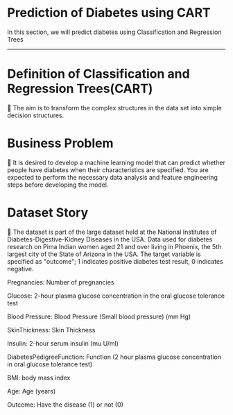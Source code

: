 # Prediction of Diabetes using CART
In this section, we will predict diabetes using Classification and Regression Trees

<hr />

# Definition of Classification and Regression Trees(CART)

📌 The aim is to transform the complex structures in the data set into simple decision structures.

# Business Problem

📌 It is desired to develop a machine learning model that can predict whether people have diabetes when their characteristics are specified. You are expected to perform the necessary data analysis and feature engineering steps before developing the model.

# Dataset Story

📌 The dataset is part of the large dataset held at the National Institutes of Diabetes-Digestive-Kidney Diseases in the USA. Data used for diabetes research on Pima Indian women aged 21 and over living in Phoenix, the 5th largest city of the State of Arizona in the USA. The target variable is specified as "outcome"; 1 indicates positive diabetes test result, 0 indicates negative.

Pregnancies: Number of pregnancies

Glucose: 2-hour plasma glucose concentration in the oral glucose tolerance test

Blood Pressure: Blood Pressure (Small blood pressure) (mm Hg)

SkinThickness: Skin Thickness

Insulin: 2-hour serum insulin (mu U/ml)

DiabetesPedigreeFunction: Function (2 hour plasma glucose concentration in oral glucose tolerance test)

BMI: body mass index

Age: Age (years)

Outcome: Have the disease (1) or not (0)
